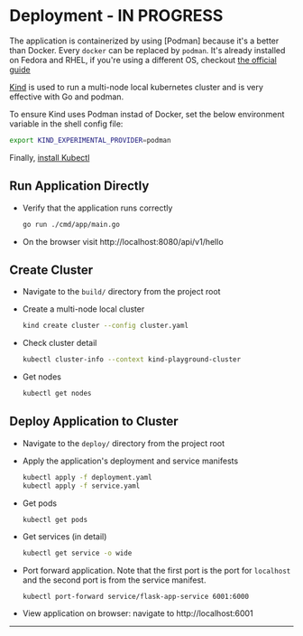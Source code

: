 # Deployment - IN PROGRESS

The application is containerized by using [Podman] because it's a better than Docker. Every `docker` can be replaced by `podman`. It's already installed on Fedora and RHEL, if you're using a different OS, checkout [the official guide][2]

[Kind][3] is used to run a multi-node local kubernetes cluster and is very effective with Go and podman.

To ensure Kind uses Podman instad of Docker, set the below environment variable in the shell config file:

```zsh
export KIND_EXPERIMENTAL_PROVIDER=podman
```

Finally, [install Kubectl][4]

## Run Application Directly

+ Verify that the application runs correctly

  ```zsh
  go run ./cmd/app/main.go
  ```

+ On the browser visit http://localhost:8080/api/v1/hello

## Create Cluster

+ Navigate to the `build/` directory from the project root

+ Create a multi-node local cluster

  ```zsh
  kind create cluster --config cluster.yaml
  ```

+ Check cluster detail

  ```zsh
  kubectl cluster-info --context kind-playground-cluster
  ```

+ Get nodes

  ```zsh
  kubectl get nodes
  ```


## Deploy Application to Cluster

+ Navigate to the `deploy/` directory from the project root

+ Apply the application's deployment and service manifests

  ```zsh
  kubectl apply -f deployment.yaml
  kubectl apply -f service.yaml
  ```

+ Get pods

  ```zsh
  kubectl get pods
  ```

+ Get services (in detail)

  ```zsh
  kubectl get service -o wide
  ```

+ Port forward application. Note that the first port is the port for `localhost` and the second port is from the service manifest.

  ```
  kubectl port-forward service/flask-app-service 6001:6000
  ```

+ View application on browser: navigate to http://localhost:6001


---

[1]: https://podman.io
[2]: https://podman.io/docs/installation
[3]: https://kind.sigs.k8s.io
[4]: https://kubernetes.io/docs/tasks/tools/#kubectl

